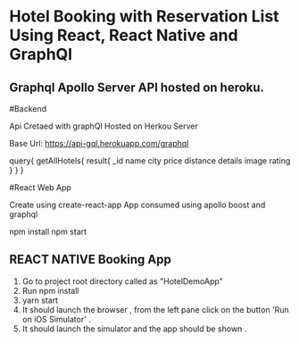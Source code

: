 Hotel Booking with Reservation List Using React, React Native and GraphQl
================================
## Graphql Apollo Server API hosted on heroku.
#Backend

Api Cretaed with graphQl Hosted on Herkou Server

Base Url: https://api-gql.herokuapp.com/graphql

query{
    getAllHotels{
      result{
        _id
        name
        city
        price
        distance
        details
        image
        rating
      }
    }
  }

#React Web App

Create using create-react-app
App consumed using apollo boost
and graphql

npm install
npm start

## REACT NATIVE Booking App

1. Go to project root directory called as "HotelDemoApp"
2. Run npm install
3. yarn start 
4. It should launch the browser , from the left pane click on the button 'Run on iOS Simulator' . 
5. It should launch the simulator and the app should be shown .





